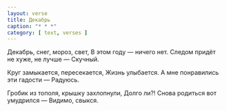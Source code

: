 ```yaml
---
layout: verse
title: Декабрь
caption: "* * *"
category: [ text, verses ]
---
```

Декабрь, снег, мороз, свет,
В этом году — ничего нет.
Следом придёт не хуже, не лучше —
Скучный.

Круг замыкается, пересекается,
Жизнь улыбается.
А мне понравились эти гадости —
Радуюсь.

Гробик из тополя, крышку захлопнули,
Долго ли?!
Снова родиться вот умудрился —
Видимо, свыкся.
